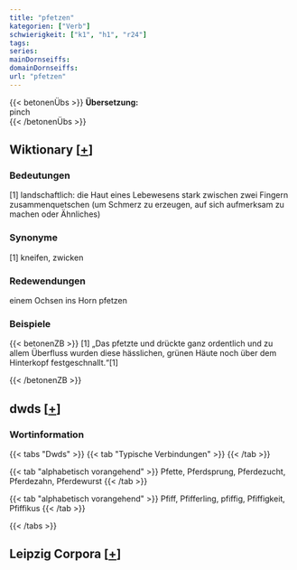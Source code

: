 ```yaml
---
title: "pfetzen"
kategorien: ["Verb"]
schwierigkeit: ["k1", "h1", "r24"]
tags:
series:
mainDornseiffs:
domainDornseiffs:
url: "pfetzen"
---
```


{{< betonenÜbs >}}
**Übersetzung:**  
pinch  
{{< /betonenÜbs >}}

## Wiktionary [[+](https://de.wiktionary.org/wiki/pfetzen)]

### Bedeutungen
[1] landschaftlich: die Haut eines Lebewesens stark zwischen zwei Fingern zusammenquetschen (um Schmerz zu erzeugen, auf sich aufmerksam zu machen oder Ähnliches)  

### Synonyme
[1] kneifen, zwicken  

### Redewendungen
einem Ochsen ins Horn pfetzen  

### Beispiele
{{< betonenZB >}}
[1] „Das pfetzte und drückte ganz ordentlich und zu allem Überfluss wurden diese hässlichen, grünen Häute noch über dem Hinterkopf festgeschnallt.“[1]  

{{< /betonenZB >}}


## dwds [[+](https://www.dwds.de/wb/pfetzen)]

### Wortinformation
{{< tabs "Dwds" >}}
{{< tab "Typische Verbindungen" >}}
{{< /tab >}}

{{< tab "alphabetisch vorangehend" >}}
Pfette, Pferdsprung, Pferdezucht, Pferdezahn, Pferdewurst
{{< /tab >}}

{{< tab "alphabetisch vorangehend" >}}
Pfiff, Pfifferling, pfiffig, Pfiffigkeit, Pfiffikus
{{< /tab >}}

{{< /tabs >}}

## Leipzig Corpora [[+](https://corpora.uni-leipzig.de/en/res?word=pfetzen&corpusId=deu_newscrawl-public_2018)]

